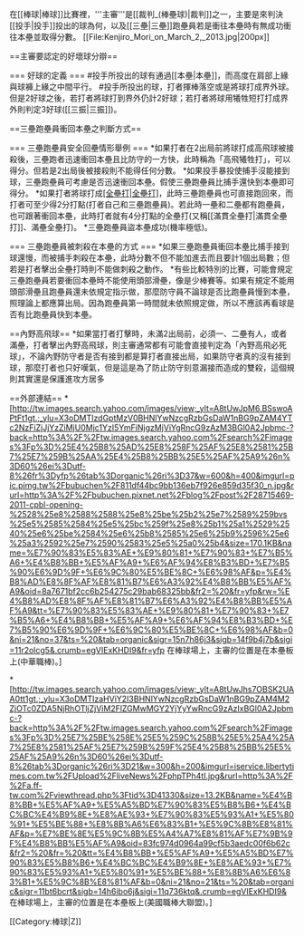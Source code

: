 在[[棒球|棒球]]比賽裡，'''主審'''是[[裁判_(棒壘球)|裁判]]之一，主要是來判決[[投手|投手]]投出的球為何，以及[[三壘|三壘]]跑壘員若是衝往本壘時有無成功衝往本壘並取得分數。
[[File:Kenjiro_Mori_on_March_2,_2013.jpg|200px]]

==主審要認定的好壞球分辯==

=== 好球的定義 ===
#投手所投出的球有通過[[本壘|本壘]]，而高度在肩部上緣與球褲上緣之中間平行。
#投手所投出的球，打者揮棒落空或是將球打成界外球。但是2好球之後，若打者將球打到界外仍計2好球；若打者將球用犧牲短打打成界外則判定3好球([[三振|三振]])。

==三壘跑壘員衝回本壘之判斷方式==

=== 三壘跑壘員安全回壘情形舉例 ===
*如果打者在2出局前將球打成高飛球被接殺後，三壘跑者迅速衝回本壘且比防守的一方快，此時稱為「高飛犧牲打」，可以得分。但若是2出局後被接殺則不能得任何分數。
*如果投手暴投使捕手沒能接到球，三壘跑壘員可考慮是否迅速衝回本壘。假使三壘跑壘員比捕手還快到本壘即可得分。
*如果打者將球打成[[全壘打|全壘打]](Homerun)，此時三壘跑壘員也可直接跑回來，而打者可至少得2分打點(打者自己和三壘跑壘員)。若此時一壘和二壘都有跑壘員，也可跟著衝回本壘，此時打者就有4分打點的全壘打(又稱[[滿貫全壘打|滿貫全壘打]]、滿壘全壘打)。
*三壘跑壘員盜本壘成功(機率極低)。

=== 三壘跑壘員被刺殺在本壘的方式 ===
*如果三壘跑壘員衝回本壘比捕手接到球還慢，而被捕手刺殺在本壘，此時分數不但不能加進去而且要計1個出局數；但若是打者擊出全壘打時則不能做刺殺之動作。
*有些比較特別的比賽，可能會規定三壘跑壘員若要衝回本壘時不能使用頭部滑壘，像是少棒賽等。如果有規定不能用頭部滑壘且跑壘員還未依規定指示做，那麼防守員不論球是否比跑壘員慢到本壘，照理論上都應算出局。因為跑壘員第一時間就未依照規定做，所以不應該再看球是否有比跑壘員快到本壘。

==內野高飛球==
*如果當打者打擊時，未滿2出局前，必須一、二壘有人，或者滿壘，打者擊出內野高飛球，則主審通常都有可能會直接判定為「內野高飛必死球」，不論內野防守者是否有接到都是算打者直接出局，如果防守者真的沒有接到球，那麼打者也只好嘆氣，但是這是為了防止防守刻意漏接而造成的雙殺，這個規則其實還是保護進攻方居多

==外部連結==
*[http://tw.images.search.yahoo.com/images/view;_ylt=A8tUwJpM6.BSswoAPtFt1gt.;_ylu=X3oDMTIzdGptMzV0BHNlYwNzcgRzbGsDaW1nBG9pZAM4YTc2NzFiZjJjYzZiMjU0Mjc1YzI5YmFiNjgzMjViYgRncG9zAzM3BGl0A2Jpbmc-?back=http%3A%2F%2Ftw.images.search.yahoo.com%2Fsearch%2Fimages%3Fp%3D%25E4%25B8%25AD%25E8%258F%25AF%25E8%2581%25B7%25E7%259B%25AA%25E4%25B8%25BB%25E5%25AF%25A9%26n%3D60%26ei%3Dutf-8%26fr%3Dyfp%26tab%3Dorganic%26ri%3D37&w=600&h=400&imgurl=pic.pimg.tw%2Fbubuchen%2F811df44bc9bb136eb7f926e859d35f30_n.jpg&rurl=http%3A%2F%2Fbubuchen.pixnet.net%2Fblog%2Fpost%2F28715469-2011-cpbl-opening-%2528%25e8%2588%2588%25e8%25be%25b2%25e7%2589%259bvs%25e5%2585%2584%25e5%25bc%259f%25e8%25b1%25a1%2529%2540%25e6%25be%2584%25e6%25b8%2585%25e6%25b9%2596%25e6%25a3%2592%25e7%2590%2583%25e5%25a0%25b4&size=170.1KB&name=%E7%90%83%E5%83%AE+%E9%80%81+%E7%90%83+%E7%B5%A6+%E4%B8%BB+%E5%AF%A9+%E6%AF%94%E8%B3%BD+%E7%B5%90%E6%9D%9F+%E6%9C%80%E5%BE%8C+%E6%98%AF&p=%E4%B8%AD%E8%8F%AF%E8%81%B7%E6%A3%92%E4%B8%BB%E5%AF%A9&oid=8a7671bf2cc6b254275c29bab68325bb&fr2=%20&fr=yfp&rw=%E4%B8%AD%E8%8F%AF%E8%81%B7%E6%A3%92%E4%B8%BB%E5%AF%A9&tt=%E7%90%83%E5%83%AE+%E9%80%81+%E7%90%83+%E7%B5%A6+%E4%B8%BB+%E5%AF%A9+%E6%AF%94%E8%B3%BD+%E7%B5%90%E6%9D%9F+%E6%9C%80%E5%BE%8C+%E6%98%AF&b=0&ni=21&no=37&ts=%20&tab=organic&sigr=15n7h86j3&sigb=14f9b4j7b&sigi=11r2olcg5&.crumb=egVIExKHDI9&fr=yfp 在棒球場上，主審的位置是在本壘板上(中華職棒)。]

*[http://tw.images.search.yahoo.com/images/view;_ylt=A8tUwJhs7OBSK2UAA0tt1gt.;_ylu=X3oDMTIzaHViY2I3BHNlYwNzcgRzbGsDaW1nBG9pZAM4M2ZjOTc0ZDA5NjRhOTljZjViM2FlZGMwMGY2YjYyYwRncG9zAzIxBGl0A2Jpbmc-?back=http%3A%2F%2Ftw.images.search.yahoo.com%2Fsearch%2Fimages%3Fp%3D%25E7%25BE%258E%25E5%259C%258B%25E5%25A4%25A7%25E8%2581%25AF%25E7%259B%259F%25E4%25B8%25BB%25E5%25AF%25A9%26n%3D60%26ei%3Dutf-8%26tab%3Dorganic%26ri%3D21&w=300&h=200&imgurl=iservice.libertytimes.com.tw%2FUpload%2FliveNews%2FphpTPh4tI.jpg&rurl=http%3A%2F%2Fa.ff-tw.com%2Fviewthread.php%3Ftid%3D41330&size=13.2KB&name=%E4%B8%BB+%E5%AF%A9+%E5%A5%BD%E7%90%83%E5%B8%B6+%E4%BC%BC%E4%B9%8E+%E8%AE%93+%E7%90%83%E5%93%A1+%E5%80%91+%E5%BE%88+%E8%8B%A6%E6%83%B1+%E5%9C%8B%E8%81%AF&p=%E7%BE%8E%E5%9C%8B%E5%A4%A7%E8%81%AF%E7%9B%9F%E4%B8%BB%E5%AF%A9&oid=83fc974d0964a99cf5b3aedc00f6b62c&fr2=%20&fr=%20&tt=%E4%B8%BB+%E5%AF%A9+%E5%A5%BD%E7%90%83%E5%B8%B6+%E4%BC%BC%E4%B9%8E+%E8%AE%93+%E7%90%83%E5%93%A1+%E5%80%91+%E5%BE%88+%E8%8B%A6%E6%83%B1+%E5%9C%8B%E8%81%AF&b=0&ni=21&no=21&ts=%20&tab=organic&sigr=11bt6bcrt&sigb=14h6ibo6j&sigi=11q736ktq&.crumb=egVIExKHDI9& 在棒球場上，主審的位置是在本壘板上(美國職棒大聯盟)。]

[[Category:棒球|Z]]